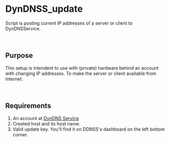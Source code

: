 # DynDNSS_update
Script is posting current IP addresses of a server or client to DynDNSService.
<br />
<br />
<br />
## Purpose
This setup is intendent to use with (private) hardware behind an account with changing IP addresses. To make the server or client available from internet.<br />
<br />
<br />
## Requirements
1. An account at [DynDNS Service](https://ddnss.de)<br />
2. Created host and its host name.<br />
3. Valid update key. You'll find it on DDNSS's dashboard on the left bottom corner.<br />
<br />
<br />
